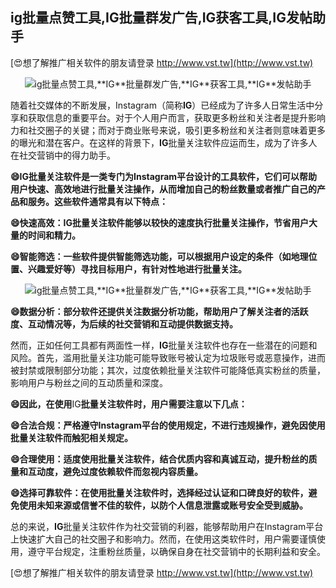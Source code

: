 ## **ig批量点赞工具,**IG**批量群发广告,**IG**获客工具,**IG**发帖助手**

[😍想了解推广相关软件的朋友请登录 http://www.vst.tw](http://www.vst.tw)

 <center><img src="https://vst.tw/MP4/tuiguang/png/5.png" alt="ig批量点赞工具,**IG**批量群发广告,**IG**获客工具,**IG**发帖助手"></center>

随着社交媒体的不断发展，Instagram（简称**IG**）已经成为了许多人日常生活中分享和获取信息的重要平台。对于个人用户而言，获取更多粉丝和关注者是提升影响力和社交圈子的关键；而对于商业账号来说，吸引更多粉丝和关注者则意味着更多的曝光和潜在客户。在这样的背景下，**IG**批量关注软件应运而生，成为了许多人在社交营销中的得力助手。

**😄**IG**批量关注软件是一类专门为Instagram平台设计的工具软件，它们可以帮助用户快速、高效地进行批量关注操作，从而增加自己的粉丝数量或者推广自己的产品和服务。这些软件通常具有以下特点：**

**😄快速高效：**IG**批量关注软件能够以较快的速度执行批量关注操作，节省用户大量的时间和精力。**

**😄智能筛选：一些软件提供智能筛选功能，可以根据用户设定的条件（如地理位置、兴趣爱好等）寻找目标用户，有针对性地进行批量关注。**

 <center><img src="https://vst.tw/MP4/tuiguang/png/4.png" alt="ig批量点赞工具,**IG**批量群发广告,**IG**获客工具,**IG**发帖助手"></center>

**😄数据分析：部分软件还提供关注数据分析功能，帮助用户了解关注者的活跃度、互动情况等，为后续的社交营销和互动提供数据支持。**

然而，正如任何工具都有两面性一样，**IG**批量关注软件也存在一些潜在的问题和风险。首先，滥用批量关注功能可能导致账号被认定为垃圾账号或恶意操作，进而被封禁或限制部分功能；其次，过度依赖批量关注软件可能降低真实粉丝的质量，影响用户与粉丝之间的互动质量和深度。

**😄因此，在使用**IG**批量关注软件时，用户需要注意以下几点：**

**😄合法合规：严格遵守Instagram平台的使用规定，不进行违规操作，避免因使用批量关注软件而触犯相关规定。**

**😄合理使用：适度使用批量关注软件，结合优质内容和真诚互动，提升粉丝的质量和互动度，避免过度依赖软件而忽视内容质量。**

**😄选择可靠软件：在使用批量关注软件时，选择经过认证和口碑良好的软件，避免使用未知来源或信誉不佳的软件，以防个人信息泄露或账号安全受到威胁。**

总的来说，**IG**批量关注软件作为社交营销的利器，能够帮助用户在Instagram平台上快速扩大自己的社交圈子和影响力。然而，在使用这类软件时，用户需要谨慎使用，遵守平台规定，注重粉丝质量，以确保自身在社交营销中的长期利益和安全。

[😍想了解推广相关软件的朋友请登录 http://www.vst.tw](http://www.vst.tw)



